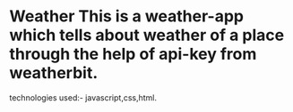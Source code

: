 # Weather This is a weather-app which tells about weather of a place through the help of api-key from weatherbit.
technologies used:- javascript,css,html.

